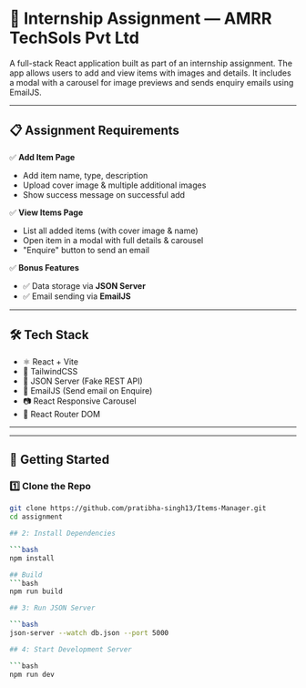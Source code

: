 # 🎯 Internship Assignment — AMRR TechSols Pvt Ltd

A full-stack React application built as part of an internship assignment. The app allows users to add and view items with images and details. It includes a modal with a carousel for image previews and sends enquiry emails using EmailJS.

---

## 📋 Assignment Requirements

✅ **Add Item Page**  
- Add item name, type, description  
- Upload cover image & multiple additional images  
- Show success message on successful add  

✅ **View Items Page**  
- List all added items (with cover image & name)  
- Open item in a modal with full details & carousel  
- "Enquire" button to send an email  

✅ **Bonus Features**  
- ✅ Data storage via **JSON Server**  
- ✅ Email sending via **EmailJS**

---

## 🛠 Tech Stack

- ⚛️ React + Vite
- 🎨 TailwindCSS
- 🔄 JSON Server (Fake REST API)
- 📩 EmailJS (Send email on Enquire)
- 📷 React Responsive Carousel
- 🔀 React Router DOM

---


---

## 🚀 Getting Started

### 1️⃣ Clone the Repo

```bash
git clone https://github.com/pratibha-singh13/Items-Manager.git
cd assignment

## 2: Install Dependencies  

```bash  
npm install 

## Build
```bash
npm run build

## 3: Run JSON Server

```bash
json-server --watch db.json --port 5000  

## 4: Start Development Server

```bash
npm run dev 




